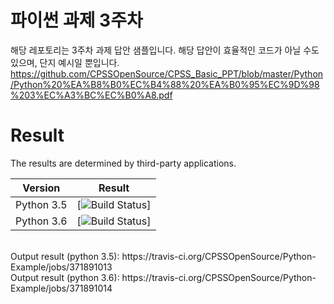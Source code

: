 # 파이썬 과제 3주차
해당 레포토리는 3주차 과제 답안 샘플입니다. 해당 답안이 효율적인 코드가 아닐 수도 있으며, 단지 예시일 뿐입니다.<br>
https://github.com/CPSSOpenSource/CPSS_Basic_PPT/blob/master/Python/Python%20%EA%B8%B0%EC%B4%88%20%EA%B0%95%EC%9D%98%203%EC%A3%BC%EC%B0%A8.pdf

# Result
The results are determined by third-party applications.<br />

| Version | Result |
|:---:|:---:|
| Python 3.5 | [![Build Status](https://travis-ci.org/CPSSOpenSource/Python-Example.svg?branch=report)] |
| Python 3.6 | [![Build Status](https://travis-ci.org/CPSSOpenSource/Python-Example.svg?branch=report)] |

<br />
Output result (python 3.5): https://travis-ci.org/CPSSOpenSource/Python-Example/jobs/371891013 <br />
Output result (python 3.6): https://travis-ci.org/CPSSOpenSource/Python-Example/jobs/371891014



